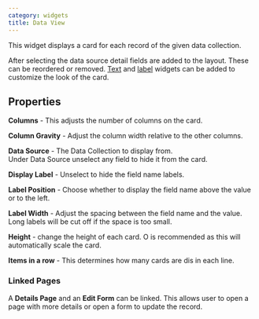 ```yaml
---
category: widgets
title: Data View
---
```


This widget displays a card for each record of the given data collection.

After selecting the data source detail fields are added to the layout. These can be reordered or removed. [Text](../text/Text.md) and [label](../label/Label.md) widgets can be added to customize the look of the card.

## Properties

**Columns** - This adjusts the number of columns on the card.

**Column Gravity** - Adjust the column width relative to the other columns.

**Data Source** - The Data Collection to display from.\
Under Data Source unselect any field to hide it from the card.

**Display Label** - Unselect to hide the field name labels.

**Label Position** - Choose whether to display the field name above the value or to the left.

**Label Width** - Adjust the spacing between the field name and the value. Long labels will be cut off if the space is too small.

**Height** - change the height of each card. O is recommended as this will automatically scale the card.

**Items in a row** - This determines how many cards are dis in each line.

### Linked Pages

A **Details Page** and an **Edit Form** can be linked. This allows user to open a page with more details or open a form to update the record.
